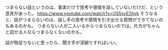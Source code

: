 つまらない話というのは、事実だけで思考や感情を話していないだけだ、という意見があった。
https://www.youtube.com/watch?v=OS5svE2jtyk
そうなると、話がつまらないのは、話し手の思考や感情を引き出せる質問ができてないのもあるのかも。
つまらない人が二人いるからつまらないのでは。片方がちゃんと回せる人ならつまらなくないのかも。

話が物足りないと思ったら、聞き手が深掘りすればいい。
